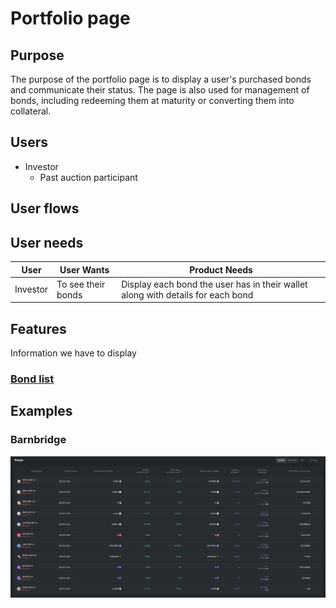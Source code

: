 # Portfolio page

## Purpose

The purpose of the portfolio page is to display a user's purchased bonds and communicate their status. The page is also used for management of bonds, including redeeming them at maturity or converting them into collateral.

## Users

- Investor
  - Past auction participant

## User flows

## User needs

| User     | User Wants         | Product Needs                                                                   |
| -------- | ------------------ | ------------------------------------------------------------------------------- |
| Investor | To see their bonds | Display each bond the user has in their wallet along with details for each bond |

## Features

Information we have to display

### [Bond list](features/bond_list.md)

## Examples

### Barnbridge

![](../../assets/barnbridge/bond_list.png)
